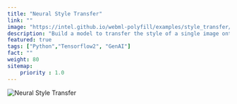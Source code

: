 ```yaml
---
title: "Neural Style Transfer"
link: ""
image: "https://intel.github.io/webml-polyfill/examples/style_transfer/img/Wheatfield_with_Crows.jpg"
description: "Build a model to transfer the style of a single image onto a base image"
featured: true
tags: ["Python","Tensorflow2", "GenAI"]
fact: ""
weight: 80
sitemap: 
    priority : 1.0
---
```


<!-- <img src="https://ars.els-cdn.com/content/image/3-s2.0-B9780128243497000153-f08-34-9780128243497.jpg" alt="MarineGEO circle logo" style="height: 100%; width:100%;"/> -->

![Neural Style Transfer](https://www.popit.kr/wp-content/uploads/2018/04/gatys_style_transfer.jpg "Neural Style Transfer")
